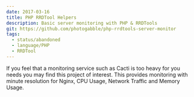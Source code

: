 ```yaml
---
date: 2017-03-16
title: PHP RRDTool Helpers
description: Basic server monitoring with PHP & RRDTools
git: https://github.com/photogabble/php-rrdtools-server-monitor
tags:
  - status/abandoned
  - language/PHP
  - RRDTool
---
```


If you feel that a monitoring service such as Cacti is too heavy for you needs you may find this project of interest. This provides monitoring with minute resolution for Nginx, CPU Usage, Network Traffic and Memory Usage.
